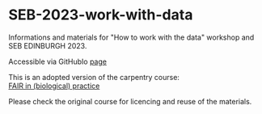 # SEB-2023-work-with-data

Informations and materials for "How to work with the data" workshop and SEB EDINBURGH 2023.

Accessible via GitHubIo [page](https://biordm.github.io/SEB-2023-work-with-data/)

This is an adopted version of the carpentry course:  
[FAIR in (biological) practice](https://carpentries-incubator.github.io/fair-bio-practice/)

Please check the original course for licencing and reuse of the materials.



